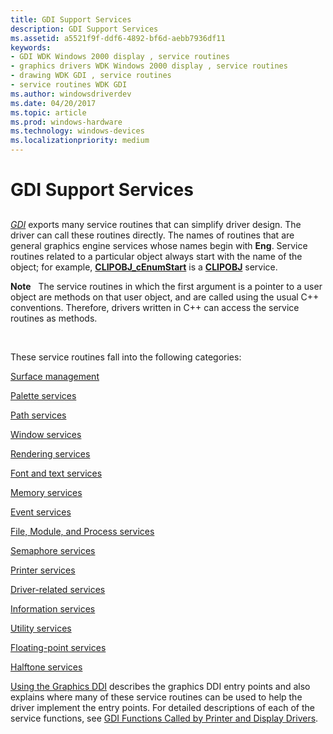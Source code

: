 ```yaml
---
title: GDI Support Services
description: GDI Support Services
ms.assetid: a5521f9f-ddf6-4892-bf6d-aebb7936df11
keywords:
- GDI WDK Windows 2000 display , service routines
- graphics drivers WDK Windows 2000 display , service routines
- drawing WDK GDI , service routines
- service routines WDK GDI
ms.author: windowsdriverdev
ms.date: 04/20/2017
ms.topic: article
ms.prod: windows-hardware
ms.technology: windows-devices
ms.localizationpriority: medium
---
```


# GDI Support Services


## <span id="ddk_gdi_support_services_gg"></span><span id="DDK_GDI_SUPPORT_SERVICES_GG"></span>


[*GDI*](https://msdn.microsoft.com/library/windows/hardware/ff556283#wdkgloss-graphics-device-interface--gdi-) exports many service routines that can simplify driver design. The driver can call these routines directly. The names of routines that are general graphics engine services whose names begin with **Eng**. Service routines related to a particular object always start with the name of the object; for example, [**CLIPOBJ\_cEnumStart**](https://msdn.microsoft.com/library/windows/hardware/ff539421) is a [**CLIPOBJ**](https://msdn.microsoft.com/library/windows/hardware/ff539417) service.

**Note**   The service routines in which the first argument is a pointer to a user object are methods on that user object, and are called using the usual C++ conventions. Therefore, drivers written in C++ can access the service routines as methods.

 

These service routines fall into the following categories:

[Surface management](gdi-support-for-surfaces.md)

[Palette services](gdi-support-for-palettes.md)

[Path services](gdi-services-for-paths.md)

[Window services](gdi-support-for-window-objects.md)

[Rendering services](gdi-drawing-and-related-services.md)

[Font and text services](gdi-font-and-text-services.md)

[Memory services](gdi-memory-services.md)

[Event services](gdi-event-services.md)

[File, Module, and Process services](gdi-file--module--and-process-services.md)

[Semaphore services](gdi-semaphore-services.md)

[Printer services](gdi-printer-services.md)

[Driver-related services](gdi-driver-related-services.md)

[Information services](gdi-information-services.md)

[Utility services](gdi-utility-services.md)

[Floating-point services](gdi-floating-point-services.md)

[Halftone services](gdi-halftone-services.md)

[Using the Graphics DDI](using-the-graphics-ddi.md) describes the graphics DDI entry points and also explains where many of these service routines can be used to help the driver implement the entry points. For detailed descriptions of each of the service functions, see [GDI Functions Called by Printer and Display Drivers](https://msdn.microsoft.com/library/windows/hardware/ff566544).

 

 





